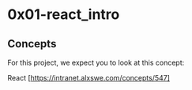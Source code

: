# 0x01-react_intro

## Concepts
For this project, we expect you to look at this concept:

React [https://intranet.alxswe.com/concepts/547]
